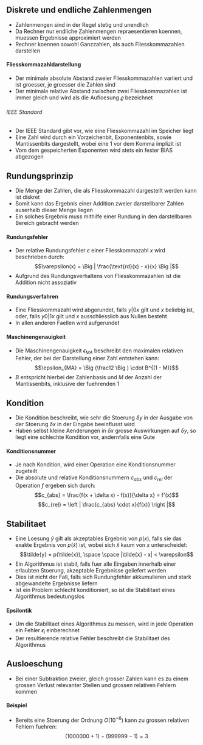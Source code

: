 ## Diskrete und endliche Zahlenmengen
- Zahlenmengen sind in der Regel stetig und unendlich
- Da Rechner nur endliche Zahlenmengen repraesentieren koennen, muessen Ergebnisse approximiert werden
- Rechner koennen sowohl Ganzzahlen, als auch Fliesskommazahlen darstellen
#### Fliesskommazahldarstellung
- Der minimale absolute Abstand zweier Fliesskommazahlen variiert und ist groesser, je groesser die Zahlen sind
- Der minimale relative Abstand zwischen zwei Fliesskommazahlen ist immer gleich und wird als die Aufloesung $\varrho$ bezeichnet
###### IEEE Standard
- Der IEEE Standard gibt vor, wie eine Fliesskommazahl im Speicher liegt
- Eine Zahl wird durch ein Vorzeichenbit, Exponentenbits, sowie Mantissenbits dargestellt, wobei eine 1 vor dem Komma implizit ist
- Vom dem gespeicherten Exponenten wird stets ein fester BIAS abgezogen
## Rundungsprinzip
- Die Menge der Zahlen, die als Fliesskommazahl dargestellt werden kann ist diskret
- Somit kann das Ergebnis einer Addition zweier darstellbarer Zahlen auserhalb dieser Menge liegen
- Ein solches Ergebnis muss mithilfe einer Rundung in den darstellbaren Bereich gebracht werden
#### Rundungsfehler
- Der relative Rundungsfehler $\varepsilon$ einer Fliesskommazahl $x$ wird beschrieben durch:
$$\varepsilon(x) = \Big | \frac{\text{rd}(x) - x}{x} \Big |$$
- Aufgrund des Rundungsverhaltens von Fliesskommazahlen ist die Addition nicht assoziativ
#### Rundungsverfahren
- Eine Fliesskommazahl wird abgerundet, falls $y | 0x$ gilt und $x$ beliebig ist, oder, falls $y0 | 1x$ gilt und $x$ ausschliesslich aus Nullen besteht
- In allen anderen Faellen wird aufgerundet
#### Maschinengenauigkeit
- Die Maschinengenauigkeit $\epsilon_{MA}$ beschreibt den maximalen relativen Fehler, der bei der Darstellung einer Zahl entstehen kann:
$$\epsilon_{MA} = \Big (\frac12 \Big ) \cdot B^{(1 - M)}$$
- $B$ entspricht hierbei der Zahlenbasis und $M$ der Anzahl der Mantissenbits, inklusive der fuehrenden $1$
## Kondition
- Die Kondition beschreibt, wie sehr die Stoerung $\delta y$ in der Ausgabe von der Stoerung $\delta x$ in der Eingabe beeinflusst wird
- Haben selbst kleine Aenderungen in $\delta x$ grosse Auswirkungen auf $\delta y$, so liegt eine schlechte Kondition vor, andernfalls eine Gute
#### Konditionsnummer
- Je nach Kondition, wird einer Operation eine Konditionsnummer zugeteilt
- Die absolute und relative Konditionsnummern $c_{abs}$  und $c_{rel}$ der Operation $f$ ergeben sich durch:
$$c_{abs} = \frac{f(x + \delta x) - f(x)}{\delta x} = f'(x)$$
$$c_{rel} = \left | \frac{c_{abs} \cdot x}{f(x)} \right |$$
## Stabilitaet
- Eine Loesung $\tilde{y}$ gilt als akzeptables Ergebnis von $p(x)$, falls sie das exakte Ergebnis von $p(\tilde{x})$ ist, wobei sich $\tilde{x}$ kaum von $x$ unterscheidet:
$$\tilde{y} = p(\tilde{x}), \space \space |\tilde{x} - x| < \varepsilon$$
- Ein Algorithmus ist stabil, falls fuer alle Eingaben innerhalb einer erlaubten Stoerung, akzeptable Ergebnisse geliefert werden
- Dies ist nicht der Fall, falls sich Rundungfehler akkumulieren und stark abgewandelte Ergebnisse liefern
- Ist ein Problem schlecht konditioniert, so ist die Stabilitaet eines Algorithmus bedeutungslos
#### Epsilontik
- Um die Stabilitaet eines Algorithmus zu messen, wird in jede Operation ein Fehler $\epsilon_i$ einberechnet
- Der resultierende relative Fehler beschreibt die Stabilitaet des Algorithmus
## Ausloeschung
- Bei einer Subtraktion zweier, gleich grosser Zahlen kann es zu einem grossen Verlust relevanter Stellen und grossen relativen Fehlern kommen
#### Beispiel
- Bereits eine Stoerung der Ordnung $O(10^{-6})$ kann zu grossen relativen Fehlern fuehren:
$$(1000000 + 1) - (999999 - 1) = 3$$